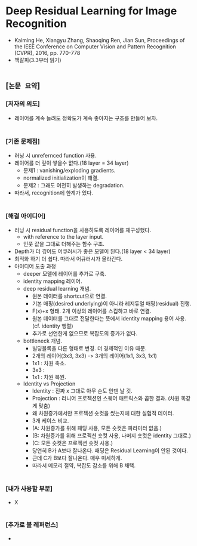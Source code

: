 # Deep Residual Learning for Image Recognition
* Kaiming He, Xiangyu Zhang, Shaoqing Ren, Jian Sun, Proceedings of the IEEE Conference on Computer Vision and Pattern Recognition (CVPR), 2016, pp. 770-778
* 책갈피(3.3부터 읽기)
<br><br>

## [`논문 요약`]

### [저자의 의도]
* 레이어를 계속 늘려도 정확도가 계속 좋아지는 구조를 만들어 보자.
<br><br>

### [기존 문제점]
* 러닝 시 unrefernced function 사용.
* 레이어를 더 깊이 쌓을수 없다.(18 layer = 34 layer)
    * 문제1 : vanishing/exploding gradients.
    * normalized initialization이 해결.
    * 문제2 : 그래도 여전히 발생하는 degradation.
* 따라서, recognition에 한계가 있다.
<br><br>

### [해결 아이디어]
* 러닝 시 residual function을 사용하도록 레이어를 재구성했다.
    * with reference to the layer input.
    * 인풋 값을 그대로 더해주는 함수 구조.
* Depth가 더 깊어도 어큐러시가 좋은 모델이 된다.(18 layer < 34 layer)
* 최적화 하기 더 쉽다. 따라서 어큐러시가 올라간다.
* 아이디어 도출 과정
    * deeper 모델에 레이어를 추가로 구축.
    * identity mapping 레이어.
    * deep residual learning 개념.
        * 원본 데이터를 shortcut으로 연결.
        * 기본 매핑(desired underlying)이 아니라 레지듀얼 매핑(residual) 진행.
        * F(x)+x 형태. 2개 이상의 레이어를 스킵하고 바로 연결.
        * 원본 데이터를 그대로 전달한다는 뜻에서 identity mapping 용어 사용.(cf. identity 행렬)
        * 추가로 선언한게 없으므로 복잡도의 증가가 없다.
    * bottleneck 개념.
        * 빌딩블록을 다른 형태로 변경. 더 경제적인 이유 때문.
        * 2개의 레이어(3x3, 3x3) -> 3개의 레이어(1x1, 3x3, 1x1)
        * 1x1 : 차원 축소.
        * 3x3 : 
        * 1x1 : 차원 복원.
    * Identity vs Projection
        * Identity : 진짜 x 그대로 아무 손도 안댄 날 것.
        * Projection : 리니어 프로젝션인 스퀘어 매트릭스와 곱한 결과. (차원 똑같게 맞춤)
        * 왜 차원증가에서만 프로젝션 숏컷을 썼는지에 대한 실험적 데이터.
        * 3개 케이스 비교.
        * (A: 차원증가를 위해 패딩 사용, 모든 숏컷은 파라미터 없음.)
        * (B: 차원증가를 위해 프로젝션 숏컷 사용, 나머지 숏컷은 identity 그대로.)
        * (C: 모든 숏컷은 프로젝션 숏컷 사용.)
        * 당연히 B가 A보다 잘나온다. 패딩은 Residual Learning이 안된 것이다.
        * 근데 C가 B보다 잘나온다. 매우 미세하게.
        * 따라서 메모리 절약, 복잡도 감소를 위해 B 채택.
<br><br>

### [내가 사용할 부분]
* X
<br><br>

### [추가로 볼 레퍼런스]
* 
<br><br>